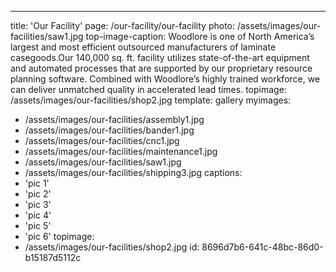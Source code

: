 ---
title: 'Our Facility'
page: /our-facility/our-facility
photo: /assets/images/our-facilities/saw1.jpg
top-image-caption: Woodlore is one of North America’s largest and most efficient outsourced manufacturers of laminate casegoods.Our 140,000 sq. ft. facility utilizes state-of-the-art equipment and automated processes that are supported by our proprietary resource planning software. Combined with Woodlore’s highly trained workforce, we can deliver unmatched quality in accelerated lead times.
topimage: /assets/images/our-facilities/shop2.jpg
template: gallery
myimages:
  - /assets/images/our-facilities/assembly1.jpg
  - /assets/images/our-facilities/bander1.jpg
  - /assets/images/our-facilities/cnc1.jpg
  - /assets/images/our-facilities/maintenance1.jpg
  - /assets/images/our-facilities/saw1.jpg
  - /assets/images/our-facilities/shipping3.jpg
captions:
  - 'pic 1'
  - 'pic 2'
  - 'pic 3'
  - 'pic 4'
  - 'pic 5'
  - 'pic 6'
topimage:
  - /assets/images/our-facilities/shop2.jpg
id: 8696d7b6-641c-48bc-86d0-b15187d5112c

